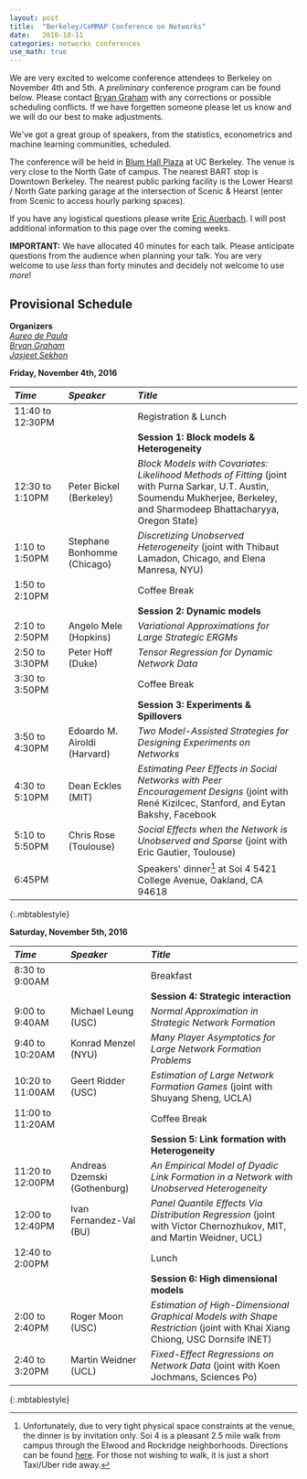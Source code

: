 ```yaml
---
layout: post
title:  "Berkeley/CeMMAP Conference on Networks"
date:   2016-10-11
categories: networks conferences
use_math: true
---
```


We are very excited to welcome conference attendees to Berkeley on November 4th and 5th. A _preliminary_ conference program can be found below. Please contact [Bryan Graham](bgraham@econ.berkeley.edu) with any corrections or possible scheduling conflicts. If we have forgetten someone please let us know and we will do our best to make adjustments.

We've got a great group of speakers, from the statistics, econometrics and machine learning communities, scheduled.

The conference will be held in [Blum Hall Plaza](https://goo.gl/maps/LCeRH2WmiSK2) at UC Berkeley. The venue is very close to the North Gate of campus. The nearest BART stop is Downtown Berkeley. The nearest public parking facility is the Lower Hearst / North Gate parking garage at the intersection of Scenic & Hearst (enter from Scenic to access hourly parking spaces).

If you have any logistical questions please write [Eric Auerbach](eric.auerbach@econ.berkeley.edu). I will post additional information to this page over the coming weeks.

**IMPORTANT:** We have allocated 40 minutes for each talk. Please anticipate questions from the audience when planning your talk. You are very welcome to use _less_ than forty minutes and decidely not welcome to use _more_!

## Provisional Schedule
**Organizers**    
[_Aureo de Paula_](a.paula@ucl.ac.uk)    
[_Bryan Graham_](bgraham@econ.berkeley.edu)    
[_Jasjeet Sekhon_](sekhon@berkeley.edu)    

**Friday, November 4th, 2016**

| _Time_              | _Speaker_         | _Title_               |
|:----------------|:--------------- |:--------------- |
| 11:40 to 12:30PM | | Registration & Lunch |
|  |  | **Session 1: Block models & Heterogeneity** |                        
| 12:30 to 1:10PM | Peter Bickel (Berkeley) | _Block Models with Covariates: Likelihood Methods of Fitting_ (joint with Purna Sarkar, U.T. Austin, Soumendu Mukherjee, Berkeley, and Sharmodeep Bhattacharyya, Oregon State) |
| 1:10 to 1:50PM | Stephane Bonhomme (Chicago) | _Discretizing Unobserved Heterogeneity_ (joint with Thibaut Lamadon, Chicago, and Elena Manresa, NYU) |
| 1:50 to 2:10PM  | | Coffee Break  |
|  |  | **Session 2: Dynamic models** |       
| 2:10 to 2:50PM | Angelo Mele (Hopkins) | _Variational Approximations for Large Strategic ERGMs_ |
| 2:50 to 3:30PM | Peter Hoff (Duke) | _Tensor Regression for Dynamic Network Data_ |
| 3:30 to 3:50PM  | | Coffee Break  |
|  |  | **Session 3: Experiments & Spillovers** |     
| 3:50 to 4:30PM | Edoardo M. Airoldi (Harvard) | _Two Model-Assisted Strategies for Designing Experiments on Networks_ |
| 4:30 to 5:10PM | Dean Eckles (MIT) | _Estimating Peer Effects in Social Networks with Peer Encouragement Designs_ (joint with René Kizilcec, Stanford, and Eytan Bakshy, Facebook |
| 5:10 to 5:50PM | Chris Rose (Toulouse) | _Social Effects when the Network is Unobserved and Sparse_ (joint with Eric Gautier, Toulouse)|
| 6:45PM | | Speakers' dinner[^fn-speakers_dinner] at Soi 4 5421 College Avenue, Oakland, CA 94618 |
{:.mbtablestyle}

[^fn-speakers_dinner]: Unfortunately, due to very tight physical space constraints at the venue, the dinner is by invitation only. Soi 4 is a pleasant 2.5 mile walk from campus through the Elwood and Rockridge neighborhoods. Directions can be found [here](https://goo.gl/maps/vcEaZ47B3cE2). For those not wishing to walk, it is just a short Taxi/Uber ride away.

**Saturday, November 5th, 2016**

| _Time_              | _Speaker_         | _Title_               |
| :----------------| :--------------- | :--------------- |
| 8:30 to 9:00AM | | Breakfast |
|  |  | **Session 4: Strategic interaction** |     
| 9:00 to 9:40AM | Michael Leung (USC) | _Normal Approximation in Strategic Network Formation_ |
| 9:40 to 10:20AM | Konrad Menzel (NYU) | _Many Player Asymptotics for Large Network Formation Problems_ |
| 10:20 to 11:00AM | Geert Ridder (USC) | _Estimation of Large Network Formation Games_ (joint with Shuyang Sheng, UCLA) |
| 11:00 to 11:20AM | | Coffee Break |
|  |  | **Session 5: Link formation with Heterogeneity**  |  
| 11:20 to 12:00PM | Andreas Dzemski (Gothenburg) | _An Empirical Model of Dyadic Link Formation in a Network with Unobserved Heterogeneity_ |
| 12:00 to 12:40PM | Ivan Fernandez-Val (BU) | _Panel Quantile Effects Via Distribution Regression_ (joint with Victor Chernozhukov, MIT, and Martin Weidner, UCL) |
| 12:40 to 2:00PM  | | Lunch |
|  |  | **Session 6: High dimensional models**  |  
| 2:00 to 2:40PM | Roger Moon (USC) | _Estimation of High-Dimensional Graphical Models with Shape Restriction_ (joint with Khai Xiang Chiong, USC Dornsife INET) |
| 2:40 to 3:20PM | Martin Weidner (UCL) | _Fixed-Effect Regressions on Network Data_ (joint with Koen Jochmans, Sciences Po) |
{:.mbtablestyle}